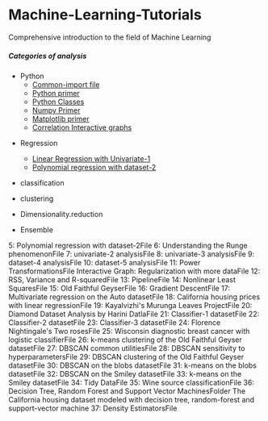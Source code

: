 # Machine-Learning-Tutorials

Comprehensive introduction to the field of Machine Learning

##### Categories of analysis

* Python
	- [Common-import file](notebook/common-imports.ipynb)
	- [Python primer](notebook/python/PythonWorkshop1.ipynb)
	- [Python Classes](notebook/python/oop/object-oriented-python.ipynb)
	- [Numpy Primer](notebook/python/numpy.ipynb)
	- [Matplotlib primer](notebook/python/matplotlib.ipynb)
	- [Correlation Interactive graphs](notebook/python/correlation/README.md)
- Regression
	- [Linear Regression with Univariate-1](notebook/univariate-1.ipynb)	
	- [Polynomial regression with dataset-2]() 
	
	 
	 
- classification  
- clustering      
- Dimensionality.reduction
- Ensemble




5: Polynomial regression with dataset-2File
6: Understanding the Runge phenomenonFile
7: univariate-2 analysisFile
8: univariate-3 analysisFile
9: dataset-4 analysisFile
10: dataset-5 analysisFile
11: Power TransformationsFile
Interactive Graph: Regularization with more dataFile
12: RSS, Variance and R-squaredFile
13: PipelineFile
14: Nonlinear Least SquaresFile
15: Old Faithful GeyserFile
16: Gradient DescentFile
17: Multivariate regression on the Auto datasetFile
18: California housing prices with linear regressionFile
19: Kayalvizhi's Murunga Leaves ProjectFile
20: Diamond Dataset Analysis by Harini DatlaFile
21: Classifier-1 datasetFile
22: Classifier-2 datasetFile
23: Classifier-3 datasetFile
24: Florence Nightingale's Two rosesFile
25: Wisconsin diagnostic breast cancer with logistic classifierFile
26: k-means clustering of the Old Faithful Geyser datasetFile
27: DBSCAN common utilitiesFile
28: DBSCAN sensitivity to hyperparametersFile
29: DBSCAN clustering of the Old Faithful Geyser datasetFile
30: DBSCAN on the blobs datasetFile
31: k-means on the blobs datasetFile
32: DBSCAN on the Smiley datasetFile
33: k-means on the Smiley datasetFile
34: Tidy DataFile
35: Wine source classificationFile
36: Decision Tree, Random Forest and Support Vector MachinesFolder The California housing dataset modeled with decision tree, random-forest and support-vector machine
37: Density EstimatorsFile
